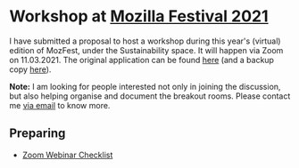 # Workshop at [Mozilla Festival 2021](https://www.mozillafestival.org/)

I have submitted a proposal to host a workshop during this year's (virtual) edition of MozFest, under the Sustainability space. It will happen via Zoom on 11.03.2021. The original application can be found [here](https://pretalx.com/mozfest-2021/talk/review/C3ZJGSQGESN7HLVVWKRXFTAGRUYSLRXL) (and a backup copy [here](application.md)).

**Note:** I am looking for people interested not only in joining the discussion, but also helping organise and document the breakout rooms. Please contact me [via email](5wbi948e9@relay.firefox.com) to know more.

## Preparing

- [Zoom Webinar Checklist](https://statusq.org/archives/2020/07/05/9701/)
